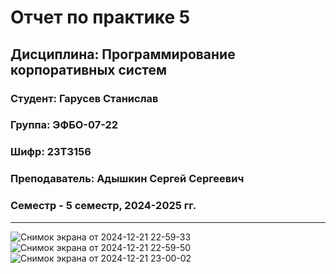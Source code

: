 # Отчет по практике 5
## Дисциплина: Программирование корпоративных систем
### Студент: Гарусев Станислав
### Группа: ЭФБО-07-22
### Шифр: 23Т3156
### Преподаватель: Адышкин Сергей Сергеевич
### Семестр - 5 семестр, 2024-2025 гг.
_____
![Снимок экрана от 2024-12-21 22-59-33](https://github.com/user-attachments/assets/ffb2d11b-a14d-4acd-8a6c-047eba2b9868)
![Снимок экрана от 2024-12-21 22-59-50](https://github.com/user-attachments/assets/ec3a48b7-7c29-4943-97bf-73ab7314647c)
![Снимок экрана от 2024-12-21 23-00-02](https://github.com/user-attachments/assets/a3232a10-250e-4741-ad38-ce54e6255af0)

